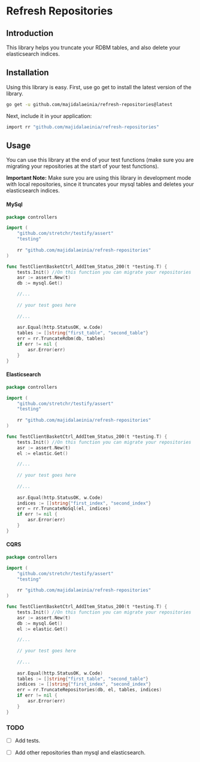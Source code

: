 # Refresh Repositories

## Introduction
This library helps you truncate your RDBM tables, and also delete your elasticsearch indices.

## Installation
Using this library is easy. First, use go get to install the latest version of the library.
```bash
go get -u github.com/majidalaeinia/refresh-repositories@latest
```
Next, include it in your application:
```bash
import rr "github.com/majidalaeinia/refresh-repositories"
```

## Usage
You can use this library at the end of your test functions (make sure you are migrating your repositories at the start 
of your test functions).  

**Important Note:** Make sure you are using this library in development mode with local repositories, since it truncates 
your mysql tables and deletes your elasticsearch indices.

#### MySql

```go
package controllers

import (
	"github.com/stretchr/testify/assert"
	"testing"
	
	rr "github.com/majidalaeinia/refresh-repositories"
)

func TestClientBasketCtrl_AddItem_Status_200(t *testing.T) {
	tests.Init() //On this function you can migrate your repositories
	asr := assert.New(t)
	db := mysql.Get()

	//...
	
	// your test goes here
	
	//...
	
	asr.Equal(http.StatusOK, w.Code)
	tables := []string{"first_table", "second_table"}
	err = rr.TruncateRdbm(db, tables)
	if err != nil {
		asr.Error(err)
	}
}
```

#### Elasticsearch

```go
package controllers

import (
	"github.com/stretchr/testify/assert"
	"testing"
	
	rr "github.com/majidalaeinia/refresh-repositories"
)

func TestClientBasketCtrl_AddItem_Status_200(t *testing.T) {
	tests.Init() //On this function you can migrate your repositories
	asr := assert.New(t)
	el := elastic.Get()

	//...
	
	// your test goes here
	
	//...
	
	asr.Equal(http.StatusOK, w.Code)
	indices := []string{"first_index", "second_index"}
	err = rr.TruncateNoSql(el, indices)
	if err != nil {
		asr.Error(err)
	}
}
```

#### CQRS

```go
package controllers

import (
	"github.com/stretchr/testify/assert"
	"testing"
	
	rr "github.com/majidalaeinia/refresh-repositories"
)

func TestClientBasketCtrl_AddItem_Status_200(t *testing.T) {
	tests.Init() //On this function you can migrate your repositories
	asr := assert.New(t)
	db := mysql.Get()
	el := elastic.Get()

	//...
	
	// your test goes here
	
	//...
	
	asr.Equal(http.StatusOK, w.Code)
	tables := []string{"first_table", "second_table"}
	indices := []string{"first_index", "second_index"}
	err = rr.TruncateRepositories(db, el, tables, indices)
	if err != nil {
		asr.Error(err)
	}
}
```

### TODO
- [ ] Add tests.
- [ ] Add other repositories than mysql and elasticsearch.


